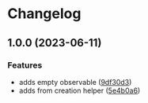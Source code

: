 # Changelog

## 1.0.0 (2023-06-11)


### Features

* adds empty observable ([9df30d3](https://github.com/madoos/frx/commit/9df30d3bc1b4ded31eae9ecf111fb60c74df1b58))
* adds from creation helper ([5e4b0a6](https://github.com/madoos/frx/commit/5e4b0a667f5f7103d0bdefc0a3ff8a64afaf4f6e))
